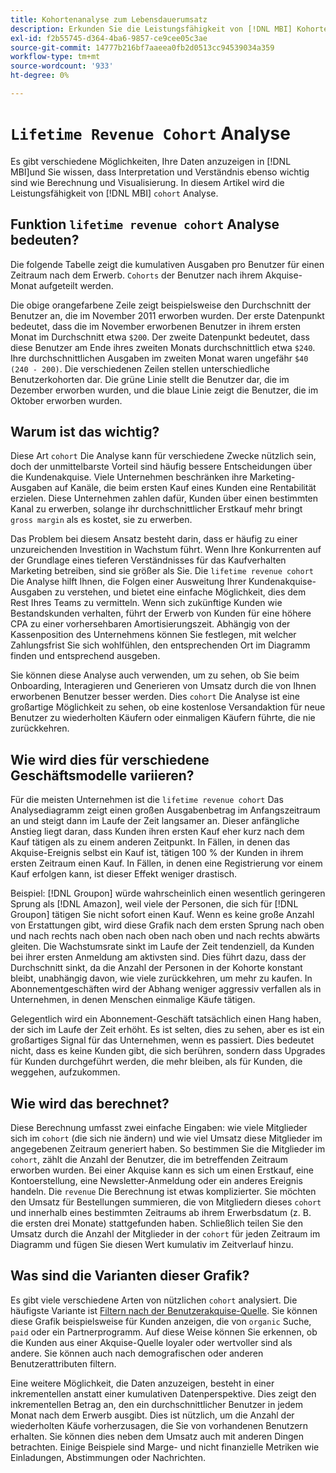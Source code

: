 ```yaml
---
title: Kohortenanalyse zum Lebensdauerumsatz
description: Erkunden Sie die Leistungsfähigkeit von [!DNL MBI] Kohortenanalyse.
exl-id: f2b55745-d364-4ba6-9857-ce9cee05c3ae
source-git-commit: 14777b216bf7aaeea0fb2d0513cc94539034a359
workflow-type: tm+mt
source-wordcount: '933'
ht-degree: 0%

---
```


# `Lifetime Revenue Cohort` Analyse

Es gibt verschiedene Möglichkeiten, Ihre Daten anzuzeigen in [!DNL MBI]und Sie wissen, dass Interpretation und Verständnis ebenso wichtig sind wie Berechnung und Visualisierung. In diesem Artikel wird die Leistungsfähigkeit von [!DNL MBI] `cohort` Analyse.

## Funktion `lifetime revenue cohort` Analyse bedeuten?

Die folgende Tabelle zeigt die kumulativen Ausgaben pro Benutzer für einen Zeitraum nach dem Erwerb. `Cohorts` der Benutzer nach ihrem Akquise-Monat aufgeteilt werden.

Die obige orangefarbene Zeile zeigt beispielsweise den Durchschnitt der Benutzer an, die im November 2011 erworben wurden. Der erste Datenpunkt bedeutet, dass die im November erworbenen Benutzer in ihrem ersten Monat im Durchschnitt etwa `$200`. Der zweite Datenpunkt bedeutet, dass diese Benutzer am Ende ihres zweiten Monats durchschnittlich etwa `$240`. Ihre durchschnittlichen Ausgaben im zweiten Monat waren ungefähr `$40 (240 - 200)`. Die verschiedenen Zeilen stellen unterschiedliche Benutzerkohorten dar. Die grüne Linie stellt die Benutzer dar, die im Dezember erworben wurden, und die blaue Linie zeigt die Benutzer, die im Oktober erworben wurden.

## Warum ist das wichtig?

Diese Art `cohort` Die Analyse kann für verschiedene Zwecke nützlich sein, doch der unmittelbarste Vorteil sind häufig bessere Entscheidungen über die Kundenakquise. Viele Unternehmen beschränken ihre Marketing-Ausgaben auf Kanäle, die beim ersten Kauf eines Kunden eine Rentabilität erzielen. Diese Unternehmen zahlen dafür, Kunden über einen bestimmten Kanal zu erwerben, solange ihr durchschnittlicher Erstkauf mehr bringt `gross margin` als es kostet, sie zu erwerben.

Das Problem bei diesem Ansatz besteht darin, dass er häufig zu einer unzureichenden Investition in Wachstum führt. Wenn Ihre Konkurrenten auf der Grundlage eines tieferen Verständnisses für das Kaufverhalten Marketing betreiben, sind sie größer als Sie. Die `lifetime revenue cohort` Die Analyse hilft Ihnen, die Folgen einer Ausweitung Ihrer Kundenakquise-Ausgaben zu verstehen, und bietet eine einfache Möglichkeit, dies dem Rest Ihres Teams zu vermitteln. Wenn sich zukünftige Kunden wie Bestandskunden verhalten, führt der Erwerb von Kunden für eine höhere CPA zu einer vorhersehbaren Amortisierungszeit. Abhängig von der Kassenposition des Unternehmens können Sie festlegen, mit welcher Zahlungsfrist Sie sich wohlfühlen, den entsprechenden Ort im Diagramm finden und entsprechend ausgeben.

Sie können diese Analyse auch verwenden, um zu sehen, ob Sie beim Onboarding, Interagieren und Generieren von Umsatz durch die von Ihnen erworbenen Benutzer besser werden. Dies `cohort` Die Analyse ist eine großartige Möglichkeit zu sehen, ob eine kostenlose Versandaktion für neue Benutzer zu wiederholten Käufern oder einmaligen Käufern führte, die nie zurückkehren.

## Wie wird dies für verschiedene Geschäftsmodelle variieren?

Für die meisten Unternehmen ist die `lifetime revenue cohort` Das Analysediagramm zeigt einen großen Ausgabenbetrag im Anfangszeitraum an und steigt dann im Laufe der Zeit langsamer an. Dieser anfängliche Anstieg liegt daran, dass Kunden ihren ersten Kauf eher kurz nach dem Kauf tätigen als zu einem anderen Zeitpunkt. In Fällen, in denen das Akquise-Ereignis selbst ein Kauf ist, tätigen 100 % der Kunden in ihrem ersten Zeitraum einen Kauf. In Fällen, in denen eine Registrierung vor einem Kauf erfolgen kann, ist dieser Effekt weniger drastisch.

Beispiel: [!DNL Groupon] würde wahrscheinlich einen wesentlich geringeren Sprung als [!DNL Amazon], weil viele der Personen, die sich für [!DNL Groupon] tätigen Sie nicht sofort einen Kauf. Wenn es keine große Anzahl von Erstattungen gibt, wird diese Grafik nach dem ersten Sprung nach oben und nach rechts nach oben nach oben nach oben und nach rechts abwärts gleiten. Die Wachstumsrate sinkt im Laufe der Zeit tendenziell, da Kunden bei ihrer ersten Anmeldung am aktivsten sind. Dies führt dazu, dass der Durchschnitt sinkt, da die Anzahl der Personen in der Kohorte konstant bleibt, unabhängig davon, wie viele zurückkehren, um mehr zu kaufen. In Abonnementgeschäften wird der Abhang weniger aggressiv verfallen als in Unternehmen, in denen Menschen einmalige Käufe tätigen.

Gelegentlich wird ein Abonnement-Geschäft tatsächlich einen Hang haben, der sich im Laufe der Zeit erhöht. Es ist selten, dies zu sehen, aber es ist ein großartiges Signal für das Unternehmen, wenn es passiert. Dies bedeutet nicht, dass es keine Kunden gibt, die sich berühren, sondern dass Upgrades für Kunden durchgeführt werden, die mehr bleiben, als für Kunden, die weggehen, aufzukommen.

## Wie wird das berechnet?

Diese Berechnung umfasst zwei einfache Eingaben: wie viele Mitglieder sich im `cohort` (die sich nie ändern) und wie viel Umsatz diese Mitglieder im angegebenen Zeitraum generiert haben. So bestimmen Sie die Mitglieder im `cohort`, zählt die Anzahl der Benutzer, die im betreffenden Zeitraum erworben wurden. Bei einer Akquise kann es sich um einen Erstkauf, eine Kontoerstellung, eine Newsletter-Anmeldung oder ein anderes Ereignis handeln. Die `revenue` Die Berechnung ist etwas komplizierter. Sie möchten den Umsatz für Bestellungen summieren, die von Mitgliedern dieses `cohort` und innerhalb eines bestimmten Zeitraums ab ihrem Erwerbsdatum (z. B. die ersten drei Monate) stattgefunden haben. Schließlich teilen Sie den Umsatz durch die Anzahl der Mitglieder in der `cohort` für jeden Zeitraum im Diagramm und fügen Sie diesen Wert kumulativ im Zeitverlauf hinzu.

## Was sind die Varianten dieser Grafik?

Es gibt viele verschiedene Arten von nützlichen `cohort` analysiert. Die häufigste Variante ist [Filtern nach der Benutzerakquise-Quelle](../analysis/most-value-source-channel.md). Sie können diese Grafik beispielsweise für Kunden anzeigen, die von `organic` Suche, `paid` oder ein Partnerprogramm. Auf diese Weise können Sie erkennen, ob die Kunden aus einer Akquise-Quelle loyaler oder wertvoller sind als andere. Sie können auch nach demografischen oder anderen Benutzerattributen filtern.

Eine weitere Möglichkeit, die Daten anzuzeigen, besteht in einer inkrementellen anstatt einer kumulativen Datenperspektive. Dies zeigt den inkrementellen Betrag an, den ein durchschnittlicher Benutzer in jedem Monat nach dem Erwerb ausgibt. Dies ist nützlich, um die Anzahl der wiederholten Käufe vorherzusagen, die Sie von vorhandenen Benutzern erhalten. Sie können dies neben dem Umsatz auch mit anderen Dingen betrachten. Einige Beispiele sind Marge- und nicht finanzielle Metriken wie Einladungen, Abstimmungen oder Nachrichten.
